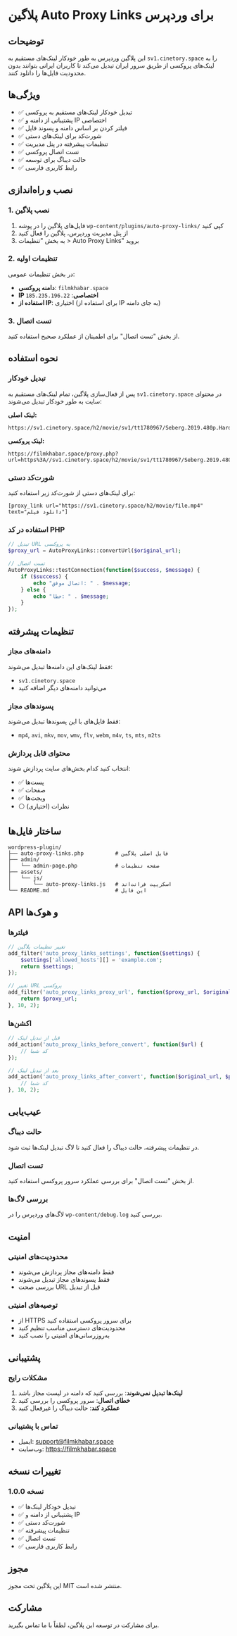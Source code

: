 # پلاگین Auto Proxy Links برای وردپرس

## توضیحات
این پلاگین وردپرس به طور خودکار لینک‌های مستقیم به `sv1.cinetory.space` را به لینک‌های پروکسی از طریق سرور ایران تبدیل می‌کند تا کاربران ایرانی بتوانند بدون محدودیت فایل‌ها را دانلود کنند.

## ویژگی‌ها
- ✅ تبدیل خودکار لینک‌های مستقیم به پروکسی
- ✅ پشتیبانی از دامنه و IP اختصاصی
- ✅ فیلتر کردن بر اساس دامنه و پسوند فایل
- ✅ شورت‌کد برای لینک‌های دستی
- ✅ تنظیمات پیشرفته در پنل مدیریت
- ✅ تست اتصال پروکسی
- ✅ حالت دیباگ برای توسعه
- ✅ رابط کاربری فارسی

## نصب و راه‌اندازی

### 1. نصب پلاگین
1. فایل‌های پلاگین را در پوشه `wp-content/plugins/auto-proxy-links/` کپی کنید
2. از پنل مدیریت وردپرس، پلاگین را فعال کنید
3. به بخش "تنظیمات > Auto Proxy Links" بروید

### 2. تنظیمات اولیه
در بخش تنظیمات عمومی:
- **دامنه پروکسی**: `filmkhabar.space`
- **IP اختصاصی**: `185.235.196.22`
- **استفاده از IP**: اختیاری (برای استفاده از IP به جای دامنه)

### 3. تست اتصال
از بخش "تست اتصال" برای اطمینان از عملکرد صحیح استفاده کنید.

## نحوه استفاده

### تبدیل خودکار
پس از فعال‌سازی پلاگین، تمام لینک‌های مستقیم به `sv1.cinetory.space` در محتوای سایت به طور خودکار تبدیل می‌شوند:

**لینک اصلی:**
```
https://sv1.cinetory.space/h2/movie/sv1/tt1780967/Seberg.2019.480p.HardSub.SerFil.mp4
```

**لینک پروکسی:**
```
https://filmkhabar.space/proxy.php?url=https%3A//sv1.cinetory.space/h2/movie/sv1/tt1780967/Seberg.2019.480p.HardSub.SerFil.mp4
```

### شورت‌کد دستی
برای لینک‌های دستی از شورت‌کد زیر استفاده کنید:

```
[proxy_link url="https://sv1.cinetory.space/h2/movie/file.mp4" text="دانلود فیلم"]
```

### استفاده در کد PHP
```php
// تبدیل URL به پروکسی
$proxy_url = AutoProxyLinks::convertUrl($original_url);

// تست اتصال
AutoProxyLinks::testConnection(function($success, $message) {
    if ($success) {
        echo "اتصال موفق: " . $message;
    } else {
        echo "خطا: " . $message;
    }
});
```

## تنظیمات پیشرفته

### دامنه‌های مجاز
فقط لینک‌های این دامنه‌ها تبدیل می‌شوند:
- `sv1.cinetory.space`
- می‌توانید دامنه‌های دیگر اضافه کنید

### پسوندهای مجاز
فقط فایل‌های با این پسوندها تبدیل می‌شوند:
- `mp4`, `avi`, `mkv`, `mov`, `wmv`, `flv`, `webm`, `m4v`, `ts`, `mts`, `m2ts`

### محتوای قابل پردازش
انتخاب کنید کدام بخش‌های سایت پردازش شوند:
- ✅ پست‌ها
- ✅ صفحات  
- ✅ ویجت‌ها
- ⚪ نظرات (اختیاری)

## ساختار فایل‌ها

```
wordpress-plugin/
├── auto-proxy-links.php          # فایل اصلی پلاگین
├── admin/
│   └── admin-page.php            # صفحه تنظیمات
├── assets/
│   └── js/
│       └── auto-proxy-links.js   # اسکریپت فرانت‌اند
└── README.md                     # این فایل
```

## API و هوک‌ها

### فیلترها
```php
// تغییر تنظیمات پلاگین
add_filter('auto_proxy_links_settings', function($settings) {
    $settings['allowed_hosts'][] = 'example.com';
    return $settings;
});

// تغییر URL پروکسی
add_filter('auto_proxy_links_proxy_url', function($proxy_url, $original_url) {
    return $proxy_url;
}, 10, 2);
```

### اکشن‌ها
```php
// قبل از تبدیل لینک
add_action('auto_proxy_links_before_convert', function($url) {
    // کد شما
});

// بعد از تبدیل لینک
add_action('auto_proxy_links_after_convert', function($original_url, $proxy_url) {
    // کد شما
}, 10, 2);
```

## عیب‌یابی

### حالت دیباگ
در تنظیمات پیشرفته، حالت دیباگ را فعال کنید تا لاگ تبدیل لینک‌ها ثبت شود.

### تست اتصال
از بخش "تست اتصال" برای بررسی عملکرد سرور پروکسی استفاده کنید.

### بررسی لاگ‌ها
لاگ‌های وردپرس را در `wp-content/debug.log` بررسی کنید.

## امنیت

### محدودیت‌های امنیتی
- فقط دامنه‌های مجاز پردازش می‌شوند
- فقط پسوندهای مجاز تبدیل می‌شوند
- بررسی صحت URL قبل از تبدیل

### توصیه‌های امنیتی
- از HTTPS برای سرور پروکسی استفاده کنید
- محدودیت‌های دسترسی مناسب تنظیم کنید
- به‌روزرسانی‌های امنیتی را نصب کنید

## پشتیبانی

### مشکلات رایج
1. **لینک‌ها تبدیل نمی‌شوند**: بررسی کنید که دامنه در لیست مجاز باشد
2. **خطای اتصال**: سرور پروکسی را بررسی کنید
3. **عملکرد کند**: حالت دیباگ را غیرفعال کنید

### تماس با پشتیبانی
- ایمیل: support@filmkhabar.space
- وب‌سایت: https://filmkhabar.space

## تغییرات نسخه

### نسخه 1.0.0
- ✅ تبدیل خودکار لینک‌ها
- ✅ پشتیبانی از دامنه و IP
- ✅ شورت‌کد دستی
- ✅ تنظیمات پیشرفته
- ✅ تست اتصال
- ✅ رابط کاربری فارسی

## مجوز
این پلاگین تحت مجوز MIT منتشر شده است.

## مشارکت
برای مشارکت در توسعه این پلاگین، لطفاً با ما تماس بگیرید. 